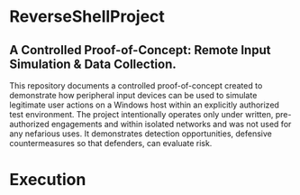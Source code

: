 # ReverseShellProject
## A Controlled Proof-of-Concept: Remote Input Simulation & Data Collection. 
This repository documents a controlled proof-of-concept created to demonstrate how peripheral input devices can be used to simulate legitimate user actions on a Windows host within an explicitly authorized test environment. The project intentionally operates only under written, pre-authorized engagements and within isolated networks and was not used for any nefarious uses. It demonstrates detection opportunities, defensive countermeasures so that defenders, can evaluate risk.
# Execution


